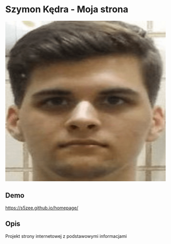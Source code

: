 # Szymon Kędra - Moja strona

![Szymon](szymon.png)

## Demo

https://s5zee.github.io/homepage/

## Opis

Projekt strony internetowej z podstawowymi informacjami
